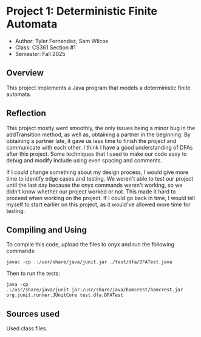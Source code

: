 # Project 1: Deterministic Finite Automata

* Author: Tyler Fernandez, Sam Wilcox
* Class: CS361 Section #1
* Semester: Fall 2025

## Overview

This project implements a Java program that models a deterministic finite automata.

## Reflection

This project mostly went smoothly, the only issues being a minor bug in the addTransition 
method, as well as, obtaining a partner in the beginning. By obtaining a partner late, it
gave us less time to finish the project and communicate with each other. I think I have
a good understanding of DFAs after this project. Some techniques that I used to make
our code easy to debug and modify include using even spacing and comments.

If I could change something about my design process, I would give more time to identify
edge cases and testing. We weren't able to test our project until the last day because
the onyx commands weren't working, so we didn't know whether our project worked or not.
This made it hard to proceed when working on the project. If I could go back in time,
I would tell myself to start earlier on this project, as it would've allowed more time
for testing. 

## Compiling and Using

To compile this code, upload the files to onyx and run the following commands:
```
javac -cp .:/usr/share/java/junit.jar ./test/dfa/DFATest.java
```
Then to run the tests:
```
java -cp .:/usr/share/java/junit.jar:/usr/share/java/hamcrest/hamcrest.jar org.junit.runner.JUnitCore test.dfa.DFATest
```

## Sources used

Used class files.